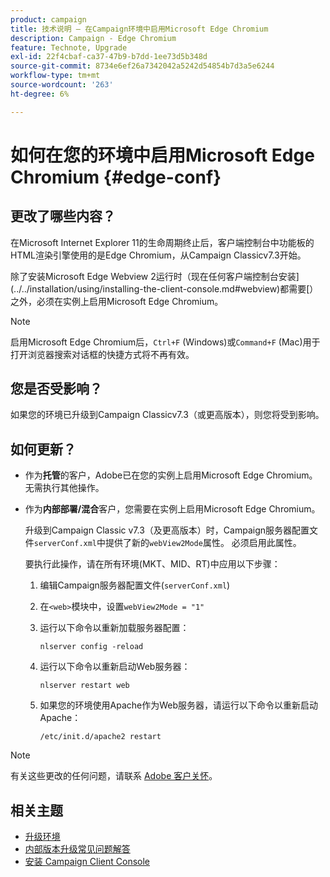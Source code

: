```yaml
---
product: campaign
title: 技术说明 — 在Campaign环境中启用Microsoft Edge Chromium
description: Campaign - Edge Chromium
feature: Technote, Upgrade
exl-id: 22f4cbaf-ca37-47b9-b7dd-1ee73d5b348d
source-git-commit: 8734e6ef26a7342042a5242d54854b7d3a5e6244
workflow-type: tm+mt
source-wordcount: '263'
ht-degree: 6%

---
```


# 如何在您的环境中启用Microsoft Edge Chromium {#edge-conf}

## 更改了哪些内容？

在Microsoft Internet Explorer 11的生命周期终止后，客户端控制台中功能板的HTML渲染引擎使用的是Edge Chromium，从Campaign Classicv7.3开始。

除了安装Microsoft Edge Webview 2运行时（现在任何客户端控制台安装](../../installation/using/installing-the-client-console.md#webview)都需要[）之外，必须在实例上启用Microsoft Edge Chromium。

>[!NOTE]
>
>启用Microsoft Edge Chromium后，`Ctrl+F` (Windows)或`Command+F` (Mac)用于打开浏览器搜索对话框的快捷方式将不再有效。

## 您是否受影响？

如果您的环境已升级到Campaign Classicv7.3（或更高版本），则您将受到影响。

## 如何更新？

* 作为&#x200B;**托管**&#x200B;的客户，Adobe已在您的实例上启用Microsoft Edge Chromium。 无需执行其他操作。

* 作为&#x200B;**内部部署/混合**&#x200B;客户，您需要在实例上启用Microsoft Edge Chromium。

  升级到Campaign Classic v7.3（及更高版本）时，Campaign服务器配置文件`serverConf.xml`中提供了新的`webView2Mode`属性。 必须启用此属性。

  要执行此操作，请在所有环境(MKT、MID、RT)中应用以下步骤：

   1. 编辑Campaign服务器配置文件(`serverConf.xml`)
   1. 在`<web>`模块中，设置`webView2Mode = "1"`
   1. 运行以下命令以重新加载服务器配置：

      ```
      nlserver config -reload
      ```

   1. 运行以下命令以重新启动Web服务器：

      ```
      nlserver restart web
      ```

   1. 如果您的环境使用Apache作为Web服务器，请运行以下命令以重新启动Apache：

      ```
      /etc/init.d/apache2 restart
      ```


>[!NOTE]
>
>有关这些更改的任何问题，请联系 [Adobe 客户关怀](https://helpx.adobe.com/cn/enterprise/admin-guide.html/enterprise/using/support-for-experience-cloud.ug.html)。
>

## 相关主题

* [升级环境](../../production/using/build-upgrade.md)
* [内部版本升级常见问题解答](../../platform/using/faq-build-upgrade.md)
* [安装 Campaign Client Console](../../installation/using/installing-the-client-console.md)
